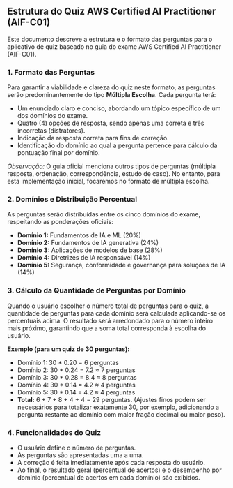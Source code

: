 ## Estrutura do Quiz AWS Certified AI Practitioner (AIF-C01)

Este documento descreve a estrutura e o formato das perguntas para o aplicativo de quiz baseado no guia do exame AWS Certified AI Practitioner (AIF-C01).

### 1. Formato das Perguntas

Para garantir a viabilidade e clareza do quiz neste formato, as perguntas serão predominantemente do tipo **Múltipla Escolha**. Cada pergunta terá:

*   Um enunciado claro e conciso, abordando um tópico específico de um dos domínios do exame.
*   Quatro (4) opções de resposta, sendo apenas uma correta e três incorretas (distratores).
*   Indicação da resposta correta para fins de correção.
*   Identificação do domínio ao qual a pergunta pertence para cálculo da pontuação final por domínio.

*Observação:* O guia oficial menciona outros tipos de perguntas (múltipla resposta, ordenação, correspondência, estudo de caso). No entanto, para esta implementação inicial, focaremos no formato de múltipla escolha.

### 2. Domínios e Distribuição Percentual

As perguntas serão distribuídas entre os cinco domínios do exame, respeitando as ponderações oficiais:

*   **Domínio 1:** Fundamentos de IA e ML (20%)
*   **Domínio 2:** Fundamentos de IA generativa (24%)
*   **Domínio 3:** Aplicações de modelos de base (28%)
*   **Domínio 4:** Diretrizes de IA responsável (14%)
*   **Domínio 5:** Segurança, conformidade e governança para soluções de IA (14%)

### 3. Cálculo da Quantidade de Perguntas por Domínio

Quando o usuário escolher o número total de perguntas para o quiz, a quantidade de perguntas para cada domínio será calculada aplicando-se os percentuais acima. O resultado será arredondado para o número inteiro mais próximo, garantindo que a soma total corresponda à escolha do usuário.

**Exemplo (para um quiz de 30 perguntas):**

*   Domínio 1: 30 * 0.20 = 6 perguntas
*   Domínio 2: 30 * 0.24 = 7.2 ≈ 7 perguntas
*   Domínio 3: 30 * 0.28 = 8.4 ≈ 8 perguntas
*   Domínio 4: 30 * 0.14 = 4.2 ≈ 4 perguntas
*   Domínio 5: 30 * 0.14 = 4.2 ≈ 4 perguntas
*   **Total:** 6 + 7 + 8 + 4 + 4 = 29 perguntas. (Ajustes finos podem ser necessários para totalizar exatamente 30, por exemplo, adicionando a pergunta restante ao domínio com maior fração decimal ou maior peso).

### 4. Funcionalidades do Quiz

*   O usuário define o número de perguntas.
*   As perguntas são apresentadas uma a uma.
*   A correção é feita imediatamente após cada resposta do usuário.
*   Ao final, o resultado geral (percentual de acertos) e o desempenho por domínio (percentual de acertos em cada domínio) são exibidos.

